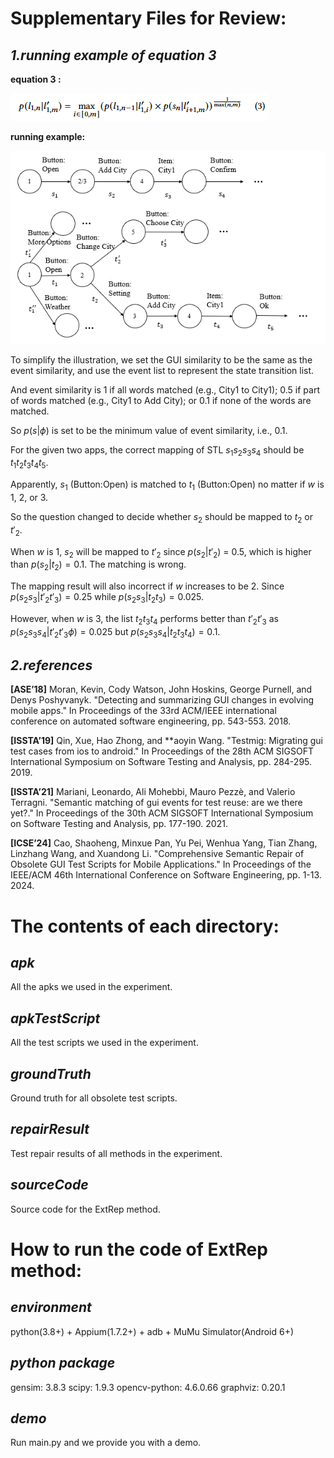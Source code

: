 

# Supplementary Files for Review:

## *1.running example of equation 3*

**equation 3 :**

![equation3](equation3.PNG)

**running example:**

![example](example.PNG)

To simplify the illustration, we set the GUI similarity to be the same as the event similarity, and use the event list to represent the state transition list.

And event similarity is 1 if all words matched (e.g., City1 to City1); 0.5 if part of words matched (e.g., City1 to Add City); or 0.1 if none of the words are matched.

So $p(s|\phi)$ is set to be the minimum value of event similarity, i.e., 0.1.

For the given two apps, the correct mapping of STL $s_1s_2s_3s_4$ should be $t_1t_2t_3t_4t_5$.

Apparently, $s_1$ (Button:Open) is matched to $t_1$ (Button:Open) no matter if $w$ is 1, 2, or 3.

So the question changed to decide whether $s_2$ should be mapped to $t_2$ or $t'_2$.

When $w$ is 1, $s_2$ will be mapped to $t'_2$ since $p(s_2|t'_2)$ = 0.5, which is higher than $p(s_2|t_2) = 0.1$. The matching is wrong.

The mapping result will also incorrect if $w$ increases to be 2. Since $p(s_2s_3|t'_2t'_3)=0.25$ while $p(s_2s_3|t_2t_3)=0.025$.

However, when $w$ is 3, the list $t_2t_3t_4$ performs better than $t'_2t'_3$ as $p(s_2s_3s_4|t'_2t'_3\phi) = 0.025$ but  $p(s_2s_3s_4|t_2t_3t_4) = 0.1$.

## *2.references*

**[ASE’18]** Moran, Kevin, Cody Watson, John Hoskins, George Purnell, and Denys Poshyvanyk. "Detecting and summarizing GUI changes in evolving mobile apps." In Proceedings of the 33rd ACM/IEEE international conference on automated software engineering, pp. 543-553. 2018.

**[ISSTA’19]** Qin, Xue, Hao Zhong, and **aoyin Wang. "Testmig: Migrating gui test cases from ios to android." In Proceedings of the 28th ACM SIGSOFT International Symposium on Software Testing and Analysis, pp. 284-295. 2019.

**[ISSTA’21]** Mariani, Leonardo, Ali Mohebbi, Mauro Pezzè, and Valerio Terragni. "Semantic matching of gui events for test reuse: are we there yet?." In Proceedings of the 30th ACM SIGSOFT International Symposium on Software Testing and Analysis, pp. 177-190. 2021.

**[ICSE’24]** Cao, Shaoheng, Minxue Pan, Yu Pei, Wenhua Yang, Tian Zhang, Linzhang Wang, and Xuandong Li. "Comprehensive Semantic Repair of Obsolete GUI Test Scripts for Mobile Applications." In Proceedings of the IEEE/ACM 46th International Conference on Software Engineering, pp. 1-13. 2024.

# The contents of each directory:

## *apk*

All the apks we used in the experiment.

## *apkTestScript*

All the test scripts we used in the experiment.

## *groundTruth*

Ground truth for all obsolete test scripts.

## *repairResult*

Test repair results of all methods in the experiment.

## *sourceCode*

Source code for the ExtRep method.

# How to run the code of ExtRep method:

## *environment*

python(3.8+) + Appium(1.7.2+) + adb + MuMu Simulator(Android 6+)

## *python package*

gensim: 3.8.3
scipy: 1.9.3
opencv-python: 4.6.0.66
graphviz: 0.20.1

## *demo*

Run main.py and we provide you with a demo.
